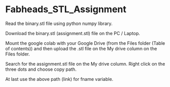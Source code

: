 # Fabheads_STL_Assignment

Read the binary.stl file using python numpy library.

Download the binary.stl (assignment.stl) file on the PC / Laptop. 

Mount the google colab with your Google Drive (from the Files folder (Table of contents))  and then upload the .stl file on the My drive column on the Files folder.

Search for the assignment.stl file on the My drive column. Right click on the three dots and choose copy path.

At last use the above path (link) for fname variable.

